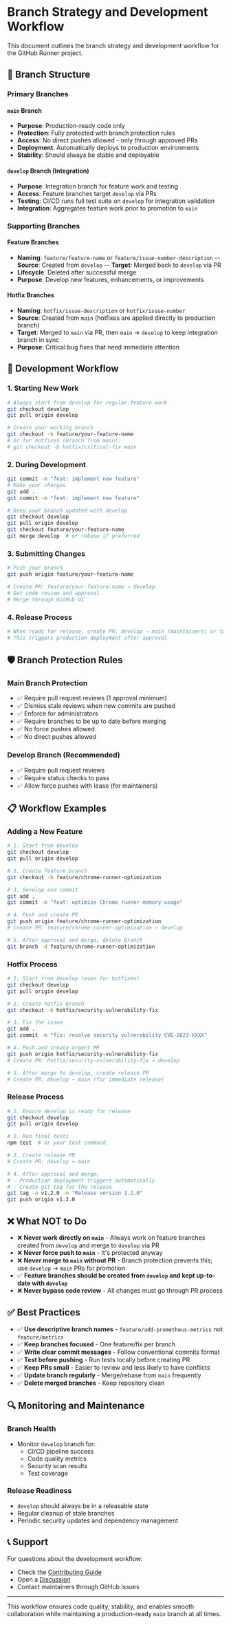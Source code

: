 # Branch Strategy and Development Workflow

This document outlines the branch strategy and development workflow for the GitHub Runner project.

## 🌿 Branch Structure

### Primary Branches

#### `main` Branch

- **Purpose**: Production-ready code only
- **Protection**: Fully protected with branch protection rules
- **Access**: No direct pushes allowed - only through approved PRs
- **Deployment**: Automatically deploys to production environments
- **Stability**: Should always be stable and deployable

#### `develop` Branch (Integration)

- **Purpose**: Integration branch for feature work and testing
- **Access**: Feature branches target `develop` via PRs
- **Testing**: CI/CD runs full test suite on `develop` for integration validation
- **Integration**: Aggregates feature work prior to promotion to `main`

### Supporting Branches

#### Feature Branches

- **Naming**: `feature/feature-name` or `feature/issue-number-description`
  -- **Source**: Created from `develop`
  -- **Target**: Merged back to `develop` via PR
- **Lifecycle**: Deleted after successful merge
- **Purpose**: Develop new features, enhancements, or improvements

#### Hotfix Branches

- **Naming**: `hotfix/issue-description` or `hotfix/issue-number`
- **Source**: Created from `main` (hotfixes are applied directly to production branch)
- **Target**: Merged to `main` via PR, then `main` → `develop` to keep integration branch in sync
- **Purpose**: Critical bug fixes that need immediate attention

## 🔄 Development Workflow

### 1. Starting New Work

```bash
# Always start from develop for regular feature work
git checkout develop
git pull origin develop

# Create your working branch
git checkout -b feature/your-feature-name
# or for hotfixes (branch from main):
# git checkout -b hotfix/critical-fix main
```

### 2. During Development

```bash
git commit -m "feat: implement new feature"
# Make your changes
git add .
git commit -m "feat: implement new feature"

# Keep your branch updated with develop
git checkout develop
git pull origin develop
git checkout feature/your-feature-name
git merge develop  # or rebase if preferred
```

### 3. Submitting Changes

```bash
# Push your branch
git push origin feature/your-feature-name

# Create PR: feature/your-feature-name → develop
# Get code review and approval
# Merge through GitHub UI
```

### 4. Release Process

```bash
# When ready for release, create PR: develop → main (maintainers) or tag a release from main
# This triggers production deployment after approval
```

## 🛡️ Branch Protection Rules

### Main Branch Protection

- ✅ Require pull request reviews (1 approval minimum)
- ✅ Dismiss stale reviews when new commits are pushed
- ✅ Enforce for administrators
- ✅ Require branches to be up to date before merging
- ✅ No force pushes allowed
- ✅ No direct pushes allowed

### Develop Branch (Recommended)

- ✅ Require pull request reviews
- ✅ Require status checks to pass
- ✅ Allow force pushes with lease (for maintainers)

## 📋 Workflow Examples

### Adding a New Feature

```bash
# 1. Start from develop
git checkout develop
git pull origin develop

# 2. Create feature branch
git checkout -b feature/chrome-runner-optimization

# 3. Develop and commit
git add .
git commit -m "feat: optimize Chrome runner memory usage"

# 4. Push and create PR
git push origin feature/chrome-runner-optimization
# Create PR: feature/chrome-runner-optimization → develop

# 5. After approval and merge, delete branch
git branch -d feature/chrome-runner-optimization
```

### Hotfix Process

```bash
# 1. Start from develop (even for hotfixes)
git checkout develop
git pull origin develop

# 2. Create hotfix branch
git checkout -b hotfix/security-vulnerability-fix

# 3. Fix the issue
git add .
git commit -m "fix: resolve security vulnerability CVE-2023-XXXX"

# 4. Push and create urgent PR
git push origin hotfix/security-vulnerability-fix
# Create PR: hotfix/security-vulnerability-fix → develop

# 5. After merge to develop, create release PR
# Create PR: develop → main (for immediate release)
```

### Release Process

```bash
# 1. Ensure develop is ready for release
git checkout develop
git pull origin develop

# 2. Run final tests
npm test  # or your test command

# 3. Create release PR
# Create PR: develop → main

# 4. After approval and merge:
# - Production deployment triggers automatically
# - Create git tag for the release
git tag -a v1.2.0 -m "Release version 1.2.0"
git push origin v1.2.0
```

## ❌ What NOT to Do

- ❌ **Never work directly on `main`** - Always work on feature branches created from `develop` and merge to `develop` via PR
- ❌ **Never force push to `main`** - It's protected anyway
- ❌ **Never merge to `main` without PR** - Branch protection prevents this; use `develop` → `main` PRs for promotion
- ✅ **Feature branches should be created from `develop` and kept up-to-date with `develop`**
- ❌ **Never bypass code review** - All changes must go through PR process

## ✅ Best Practices

- ✅ **Use descriptive branch names** - `feature/add-prometheus-metrics` not `feature/metrics`
- ✅ **Keep branches focused** - One feature/fix per branch
- ✅ **Write clear commit messages** - Follow conventional commits format
- ✅ **Test before pushing** - Run tests locally before creating PR
- ✅ **Keep PRs small** - Easier to review and less likely to have conflicts
- ✅ **Update branch regularly** - Merge/rebase from `main` frequently
- ✅ **Delete merged branches** - Keep repository clean

## 🔍 Monitoring and Maintenance

### Branch Health

- Monitor `develop` branch for:
  - CI/CD pipeline success
  - Code quality metrics
  - Security scan results
  - Test coverage

### Release Readiness

- `develop` should always be in a releasable state
- Regular cleanup of stale branches
- Periodic security updates and dependency management

## 📞 Support

For questions about the development workflow:

- Check the [Contributing Guide](../community/CONTRIBUTING.md)
- Open a [Discussion](https://github.com/GrammaTonic/github-runner/discussions)
- Contact maintainers through GitHub issues

---

This workflow ensures code quality, stability, and enables smooth collaboration while maintaining a production-ready `main` branch at all times.

